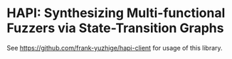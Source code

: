 # HAPI: Synthesizing Multi-functional Fuzzers via State-Transition Graphs
See https://github.com/frank-yuzhige/hapi-client for usage of this library.
